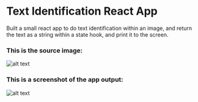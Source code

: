 # Text Identification React App

Built a small react app to do text identification within an image, and return the text as a string within a state hook, and print it to the screen.

### This is the source image:
![alt text](https://github.com/confidenti-al/predictons-app/master/public/img/marcusaurelius.jpeg "Marcus Aurelius - Quote")

### This is a screenshot of the app output:

![alt text](https://github.com/confidenti-al/predictons-app/master/public/img/amplify-predictions-identify-text.jpg "React App Output")